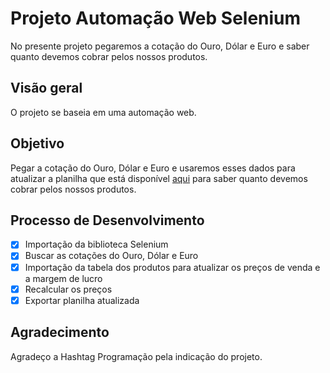 # Projeto Automação Web Selenium

No presente projeto pegaremos a cotação do Ouro, Dólar e Euro e saber quanto devemos cobrar pelos nossos produtos.

## Visão geral

O projeto se baseia em uma automação web.

## Objetivo

Pegar a cotação do Ouro, Dólar e Euro e usaremos esses dados para atualizar a planilha que está disponível <a href="https://drive.google.com/drive/folders/1KmAdo593nD8J9QBaZxPOG1yxHZua4Rtv?usp=sharing">aqui</a> para saber quanto devemos cobrar pelos nossos produtos.

## Processo de Desenvolvimento

- [X] Importação da biblioteca Selenium
- [X] Buscar as cotações do Ouro, Dólar e Euro
- [X] Importação da tabela dos produtos para atualizar os preços de venda e a margem de lucro
- [X] Recalcular os preços
- [X] Exportar planilha atualizada

## Agradecimento

Agradeço a Hashtag Programação pela indicação do projeto.
